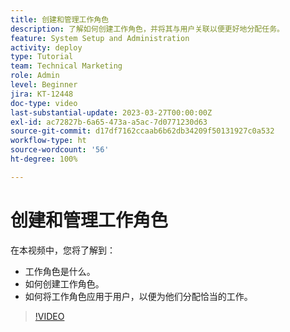 ```yaml
---
title: 创建和管理工作角色
description: 了解如何创建工作角色，并将其与用户关联以便更好地分配任务。
feature: System Setup and Administration
activity: deploy
type: Tutorial
team: Technical Marketing
role: Admin
level: Beginner
jira: KT-12448
doc-type: video
last-substantial-update: 2023-03-27T00:00:00Z
exl-id: ac72827b-6a65-473a-a5ac-7d0771230d63
source-git-commit: d17df7162ccaab6b62db34209f50131927c0a532
workflow-type: ht
source-wordcount: '56'
ht-degree: 100%

---
```


# 创建和管理工作角色

在本视频中，您将了解到：

* 工作角色是什么。
* 如何创建工作角色。
* 如何将工作角色应用于用户，以便为他们分配恰当的工作。

>[!VIDEO](https://video.tv.adobe.com/v/3416966/?quality=12&learn=on&enablevpops)
